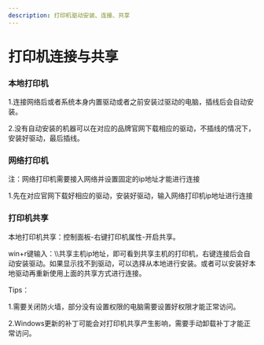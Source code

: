 ```yaml
---
description: 打印机驱动安装、连接、共享
---
```


# 打印机连接与共享

### 本地打印机

1.连接网络后或者系统本身内置驱动或者之前安装过驱动的电脑，插线后会自动安装。

2.没有自动安装的机器可以在对应的品牌官网下载相应的驱动，不插线的情况下，安装好驱动，最后插线。

### 网络打印机

注：网络打印机需要接入网络并设置固定的ip地址才能进行连接

1.先在对应官网下载好相应的驱动，安装好驱动，输入网络打印机ip地址进行连接

### 打印机共享

本地打印机共享：控制面板-右键打印机属性-开启共享。

win+r键输入：\\\共享主机ip地址，即可看到共享主机的打印机，右键连接后会自动安装驱动。如果显示找不到驱动，可以选择从本地进行安装。或者可以安装好本地驱动再重新使用上面的共享方式进行连接。

Tips：

1.需要关闭防火墙，部分没有设置权限的电脑需要设置好权限才能正常访问。

2.Windows更新的补丁可能会对打印机共享产生影响，需要手动卸载补丁才能正常访问。

###
